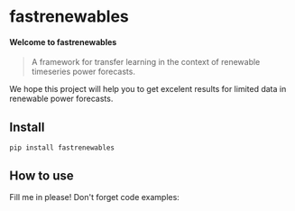 
# fastrenewables



#### Welcome to fastrenewables

> A framework for transfer learning in the context of renewable timeseries power forecasts.

We hope this project will help you to get excelent results for limited data in renewable power forecasts.

## Install

`pip install fastrenewables`

## How to use

Fill me in please! Don't forget code examples:
